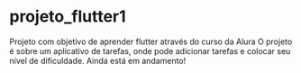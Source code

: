 # projeto_flutter1

Projeto com objetivo de aprender flutter através do curso da Alura
O projeto é sobre um aplicativo de tarefas, onde pode adicionar tarefas e colocar seu nível de dificuldade.
Ainda está em andamento!

